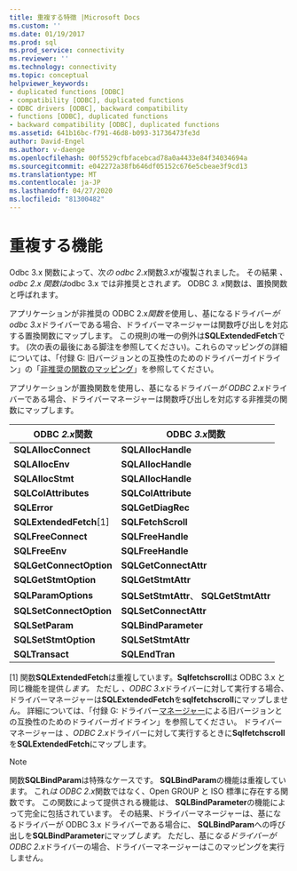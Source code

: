 ```yaml
---
title: 重複する特徴 |Microsoft Docs
ms.custom: ''
ms.date: 01/19/2017
ms.prod: sql
ms.prod_service: connectivity
ms.reviewer: ''
ms.technology: connectivity
ms.topic: conceptual
helpviewer_keywords:
- duplicated functions [ODBC]
- compatibility [ODBC], duplicated functions
- ODBC drivers [ODBC], backward compatibility
- functions [ODBC], duplicated functions
- backward compatibility [ODBC], duplicated functions
ms.assetid: 641b16bc-f791-46d8-b093-31736473fe3d
author: David-Engel
ms.author: v-daenge
ms.openlocfilehash: 00f5529cfbfacebcad78a0a4433e84f34034694a
ms.sourcegitcommit: e042272a38fb646df05152c676e5cbeae3f9cd13
ms.translationtype: MT
ms.contentlocale: ja-JP
ms.lasthandoff: 04/27/2020
ms.locfileid: "81300482"
---
```

# <a name="duplicated-features"></a>重複する機能
Odbc 3.x 関数によって、次*の odbc 2.x*関数*3.x*が複製されました。 その結果 *、odbc 2.x 関数は*odbc 3.x では非推奨とされ*ます。* ODBC *3. x*関数は、置換関数と呼ばれます。  
  
 アプリケーションが非推奨の ODBC 2.x*関数を*使用し、基になるドライバー*が odbc 3.x*ドライバーである場合、ドライバーマネージャーは関数呼び出しを対応する置換関数にマップします。 この規則の唯一の例外は**SQLExtendedFetch**です。 (次の表の最後にある脚注を参照してください)。これらのマッピングの詳細については、「付録 G: 旧バージョンとの互換性のためのドライバーガイドライン」の「[非推奨の関数のマッピング](../../../odbc/reference/appendixes/mapping-deprecated-functions.md)」を参照してください。  
  
 アプリケーションが置換関数を使用し、基になるドライバー*が ODBC 2.x*ドライバーである場合、ドライバーマネージャーは関数呼び出しを対応する非推奨の関数にマップします。  
  
|ODBC *2.x*関数|ODBC *3.x*関数|  
|-------------------------|-------------------------|  
|**SQLAllocConnect**|**SQLAllocHandle**|  
|**SQLAllocEnv**|**SQLAllocHandle**|  
|**SQLAllocStmt**|**SQLAllocHandle**|  
|**SQLColAttributes**|**SQLColAttribute**|  
|**SQLError**|**SQLGetDiagRec**|  
|**SQLExtendedFetch**[1]|**SQLFetchScroll**|  
|**SQLFreeConnect**|**SQLFreeHandle**|  
|**SQLFreeEnv**|**SQLFreeHandle**|  
|**SQLGetConnectOption**|**SQLGetConnectAttr**|  
|**SQLGetStmtOption**|**SQLGetStmtAttr**|  
|**SQLParamOptions**|**SQLSetStmtAttr**、 **SQLGetStmtAttr**|  
|**SQLSetConnectOption**|**SQLSetConnectAttr**|  
|**SQLSetParam**|**SQLBindParameter**|  
|**SQLSetStmtOption**|**SQLSetStmtAttr**|  
|**SQLTransact**|**SQLEndTran**|  
  
 [1] 関数**SQLExtendedFetch**は重複しています。**Sqlfetchscroll**は ODBC 3.x と同じ機能を提供*します。* ただし *、ODBC 3.x*ドライバーに対して実行する場合、ドライバーマネージャーは**SQLExtendedFetch**を**sqlfetchscroll**にマップしません。 詳細については、「付録 G: ドライバー[マネージャー](../../../odbc/reference/appendixes/what-the-driver-manager-does.md)による旧バージョンとの互換性のためのドライバーガイドライン」を参照してください。 ドライバーマネージャーは *、ODBC 2.x*ドライバーに対して実行するときに**Sqlfetchscroll**を**SQLExtendedFetch**にマップします。  
  
> [!NOTE]
>  関数**SQLBindParam**は特殊なケースです。 **SQLBindParam**の機能は重複しています。 これ*は ODBC 2.x*関数ではなく、Open GROUP と ISO 標準に存在する関数です。 この関数によって提供される機能は、 **SQLBindParameter**の機能によって完全に包括されています。 その結果、ドライバーマネージャーは、基になるドライバーが ODBC 3.x ドライバーである場合に、 **SQLBindParam**への呼び出しを**SQLBindParameter**にマップ*します。* ただし、基に*なるドライバーが ODBC 2.x*ドライバーの場合、ドライバーマネージャーはこのマッピングを実行しません。
